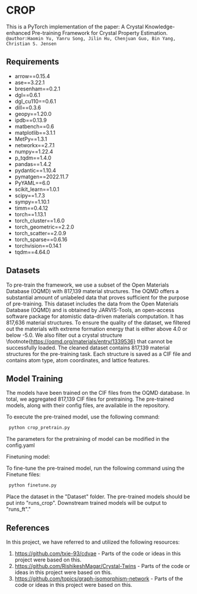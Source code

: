 # CROP
This is a PyTorch implementation of the paper: A Crystal Knowledge-enhanced Pre-training Framework for
Crystal Property Estimation.
`@author:Haomin Yu, Yanru Song, Jilin Hu, Chenjuan Guo, Bin Yang, Christian S. Jensen`

## Requirements
- arrow==0.15.4
- ase==3.22.1
- bresenham==0.2.1
- dgl==0.6.1
- dgl_cu110==0.6.1
- dill==0.3.6
- geopy==1.20.0
- ipdb==0.13.9
- matbench==0.6
- matplotlib==3.1.1
- MetPy==1.3.1
- networkx==2.7.1
- numpy==1.22.4
- p_tqdm==1.4.0
- pandas==1.4.2
- pydantic==1.10.4
- pymatgen==2022.11.7
- PyYAML==6.0
- scikit_learn==1.0.1
- scipy==1.7.3
- sympy==1.10.1
- timm==0.4.12
- torch==1.13.1
- torch_cluster==1.6.0
- torch_geometric==2.2.0
- torch_scatter==2.0.9
- torch_sparse==0.6.16
- torchvision==0.14.1
- tqdm==4.64.0

## Datasets
To pre-train the framework, we use a subset  of the Open   Materials Database (OQMD) with 817,139 material structures. 
The OQMD offers a substantial amount of unlabeled data that proves sufficient for the purpose of pre-training. This dataset includes the data from the Open   Materials Database (OQMD) and is obtained by JARVIS-Tools, an open-access software package for atomistic data-driven materials computation. It has 817,636 material structures. To ensure the quality of the dataset, we filtered out the materials with extreme formation energy that is either above 4.0 or below -5.0. We also filter out a crystal structure \footnote{https://oqmd.org/materials/entry/1339536}  that cannot be successfully loaded. The cleaned dataset contains 817,139 material structures for the pre-training task. Each structure is saved as a CIF file and contains atom type, atom coordinates, and lattice features.

## Model Training
The models have been trained on the CIF files from the OQMD database. In total, we aggregated 817,139 CIF files for pretraining. The pre-trained models, along with their config files, are available in the repository.

To execute the pre-trained model, use the following command:
```python
 python crop_pretrain.py
```
The parameters for the pretraining of model can be modified in the config.yaml

Finetuning model:

To fine-tune the pre-trained model, run the following command using the Finetune files:

```python
 python finetune.py
```


Place the dataset in the "Dataset" folder. The pre-trained models should be put into "runs_crop". Downstream trained models will be output to "runs_ft"."

## References 

In this project, we have referred to and utilized the following resources:

1. https://github.com/txie-93/cdvae - Parts of the code or ideas in this project were based on this.
2. https://github.com/RishikeshMagar/Crystal-Twins - Parts of the code or ideas in this project were based on this.
3. https://github.com/topics/graph-isomorphism-network - Parts of the code or ideas in this project were based on this.
